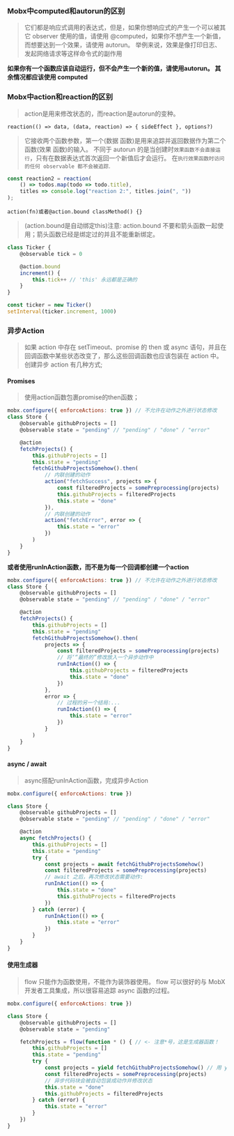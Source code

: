 

### Mobx中computed和autorun的区别

> 它们都是响应式调用的表达式，但是，如果你想响应式的产生一个可以被其它 observer 使用的值，请使用 @computed，如果你不想产生一个新值，而想要达到一个效果，请使用 autorun。 举例来说，效果是像打印日志、发起网络请求等这样命令式的副作用

**如果你有一个函数应该自动运行，但不会产生一个新的值，请使用autorun。 其余情况都应该使用 computed**


### Mobx中action和reaction的区别

> action是用来修改状态的，而reaction是autorun的变种。

`reaction(() => data, (data, reaction) => { sideEffect }, options?)`

> 它接收两个函数参数，第一个(数据 函数)是用来追踪并返回数据作为第二个函数(效果 函数)的输入。 不同于 autorun 的是当创建时`效果函数不会直接运行`，只有在数据表达式首次返回一个新值后才会运行。 在`执行效果函数时访问的任何 observable 都不会被追踪`.

```js
const reaction2 = reaction(
    () => todos.map(todo => todo.title),
    titles => console.log("reaction 2:", titles.join(", "))
);
```

`action(fn)或者@action.bound classMethod() {}`

> (action.bound是自动绑定this)注意: action.bound 不要和箭头函数一起使用；箭头函数已经是绑定过的并且不能重新绑定。

```js
class Ticker {
    @observable tick = 0

    @action.bound
    increment() {
        this.tick++ // 'this' 永远都是正确的
    }
}

const ticker = new Ticker()
setInterval(ticker.increment, 1000)


```

### 异步Action
> 如果 action 中存在 setTimeout、promise 的 then 或 async 语句，并且在回调函数中某些状态改变了，那么这些回调函数也应该包装在 action 中。创建异步 action 有几种方式;

#### Promises
> 使用action函数包裹promise的then函数；

```js
mobx.configure({ enforceActions: true }) // 不允许在动作之外进行状态修改
class Store {
    @observable githubProjects = []
    @observable state = "pending" // "pending" / "done" / "error"

    @action
    fetchProjects() {
        this.githubProjects = []
        this.state = "pending"
        fetchGithubProjectsSomehow().then(
            // 内联创建的动作
            action("fetchSuccess", projects => {
                const filteredProjects = somePreprocessing(projects)
                this.githubProjects = filteredProjects
                this.state = "done"
            }),
            // 内联创建的动作
            action("fetchError", error => {
                this.state = "error"
            })
        )
    }
}

```
**或者使用runInAction函数，而不是为每一个回调都创建一个action**

```js
mobx.configure({ enforceActions: true }) // 不允许在动作之外进行状态修改
class Store {
    @observable githubProjects = []
    @observable state = "pending" // "pending" / "done" / "error"

    @action
    fetchProjects() {
        this.githubProjects = []
        this.state = "pending"
        fetchGithubProjectsSomehow().then(
            projects => {
                const filteredProjects = somePreprocessing(projects)
                // 将‘“最终的”修改放入一个异步动作中
                runInAction(() => {
                    this.githubProjects = filteredProjects
                    this.state = "done"
                })
            },
            error => {
                // 过程的另一个结局:...
                runInAction(() => {
                    this.state = "error"
                })
            }
        )
    }
}

```

#### async / await
> async搭配runInAction函数，完成异步Action

```js
mobx.configure({ enforceActions: true })

class Store {
    @observable githubProjects = []
    @observable state = "pending" // "pending" / "done" / "error"

    @action
    async fetchProjects() {
        this.githubProjects = []
        this.state = "pending"
        try {
            const projects = await fetchGithubProjectsSomehow()
            const filteredProjects = somePreprocessing(projects)
            // await 之后，再次修改状态需要动作:
            runInAction(() => {
                this.state = "done"
                this.githubProjects = filteredProjects
            })
        } catch (error) {
            runInAction(() => {
                this.state = "error"
            })
        }
    }
}
```

#### 使用生成器
> flow 只能作为函数使用，不能作为装饰器使用。 flow 可以很好的与 MobX 开发者工具集成，所以很容易追踪 async 函数的过程。

```js
mobx.configure({ enforceActions: true })

class Store {
    @observable githubProjects = []
    @observable state = "pending"

    fetchProjects = flow(function * () { // <- 注意*号，这是生成器函数！
        this.githubProjects = []
        this.state = "pending"
        try {
            const projects = yield fetchGithubProjectsSomehow() // 用 yield 代替 await
            const filteredProjects = somePreprocessing(projects)
            // 异步代码块会被自动包装成动作并修改状态
            this.state = "done"
            this.githubProjects = filteredProjects
        } catch (error) {
            this.state = "error"
        }
    })
}


```
